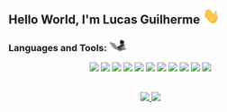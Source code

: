 ## Hello World, I'm Lucas Guilherme <img src="./gifs/Hi.gif" width="30px"></h2>

<div align="center">
    <h3 align="left">Languages and Tools: <img src="./gifs/code.gif" width="30"></h3>
    <img src="https://img.shields.io/badge/javascript%20-%23323330.svg?&style=for-the-badge&logo=javascript&logoColor=%23F7DF1E"/>
    <img src="https://img.shields.io/badge/TypeScript-007ACC?style=for-the-badge&logo=typescript&logoColor=white"/>
    <img src="https://img.shields.io/badge/node.js%20-%2343853D.svg?&style=for-the-badge&logo=node.js&logoColor=white"/>
    <img src="https://img.shields.io/badge/React-20232A?style=for-the-badge&logo=react&logoColor=61DAFB"/>
    <img src="https://img.shields.io/badge/next.js-20232A?style=for-the-badge&logo=next.js&logoColor=white"/>
    <img src="https://img.shields.io/badge/tailwindcss-20232A?style=for-the-badge&logo=tailwindcss&logoColor=06B6D4"/>
    <img src="https://img.shields.io/badge/html5%20-%23E34F26.svg?&style=for-the-badge&logo=html5&logoColor=white"/>
    <img src="https://img.shields.io/badge/css3%20-%231572B6.svg?&style=for-the-badge&logo=css3&logoColor=white"/>
    <img src="https://img.shields.io/badge/git%20-%23F05033.svg?&style=for-the-badge&logo=git&logoColor=white"/>
    <img src="https://img.shields.io/badge/github%20-%23121011.svg?&style=for-the-badge&logo=github&logoColor=white"/>
    <img src="https://img.shields.io/badge/docker%20-%230db7ed.svg?&style=for-the-badge&logo=docker&logoColor=white"/>
</div></br></br>
<div align="center">
  <a href="https://Luc4sguilherme.dev">
    <img height="180em" src="https://github-readme-stats-luc4sguilherme.vercel.app/api?username=Luc4sguilherme&count_private=true&show_icons=true&theme=transparent&rank_icon=github" />
  </a>
  <a href="https://Luc4sguilherme.dev">
    <img height="180em" src="https://github-readme-stats-luc4sguilherme.vercel.app/api/top-langs/?username=Luc4sguilherme&theme=transparent&layout=compact" />
  </a>
</div>
</br>
